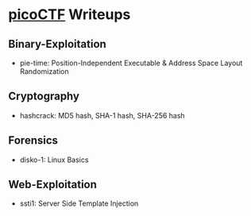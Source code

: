 # [picoCTF](https://play.picoctf.org) Writeups

## Binary-Exploitation

- pie-time: Position-Independent Executable & Address Space Layout Randomization

## Cryptography

- hashcrack: MD5 hash, SHA-1 hash, SHA-256 hash

## Forensics

- disko-1: Linux Basics

## Web-Exploitation

- ssti1: Server Side Template Injection
